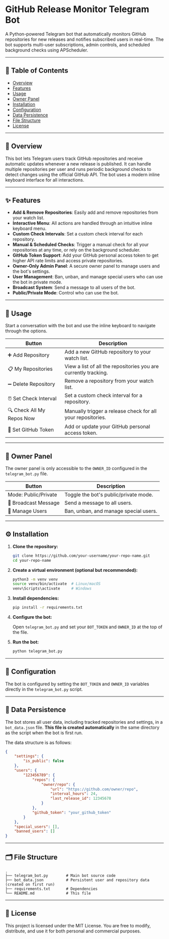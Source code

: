 # GitHub Release Monitor Telegram Bot

A Python-powered Telegram bot that automatically monitors GitHub repositories for new releases and notifies subscribed users in real-time. The bot supports multi-user subscriptions, admin controls, and scheduled background checks using APScheduler.

---

## 📖 Table of Contents

- [Overview](#overview)
- [Features](#features)
- [Usage](#usage)
- [Owner Panel](#owner-panel)
- [Installation](#installation)
- [Configuration](#configuration)
- [Data Persistence](#data-persistence)
- [File Structure](#file-structure)
- [License](#license)

---

## 🧩 Overview

This bot lets Telegram users track GitHub repositories and receive automatic updates whenever a new release is published. It can handle multiple repositories per user and runs periodic background checks to detect changes using the official GitHub API. The bot uses a modern inline keyboard interface for all interactions.

---

## ✨ Features

- **Add & Remove Repositories**: Easily add and remove repositories from your watch list.
- **Interactive Menu**: All actions are handled through an intuitive inline keyboard menu.
- **Custom Check Intervals**: Set a custom check interval for each repository.
- **Manual & Scheduled Checks**: Trigger a manual check for all your repositories at any time, or rely on the background scheduler.
- **GitHub Token Support**: Add your GitHub personal access token to get higher API rate limits and access private repositories.
- **Owner-Only Admin Panel**: A secure owner panel to manage users and the bot's settings.
- **User Management**: Ban, unban, and manage special users who can use the bot in private mode.
- **Broadcast System**: Send a message to all users of the bot.
- **Public/Private Mode**: Control who can use the bot.

---

## 💬 Usage

Start a conversation with the bot and use the inline keyboard to navigate through the options.

| Button | Description |
|----------|-------------|
| ➕ Add Repository | Add a new GitHub repository to your watch list. |
| 📋 My Repositories | View a list of all the repositories you are currently tracking. |
| ➖ Delete Repository | Remove a repository from your watch list. |
| ⏰ Set Check Interval | Set a custom check interval for a repository. |
| 🔍 Check All My Repos Now | Manually trigger a release check for all your repositories. |
| 🔑 Set GitHub Token | Add or update your GitHub personal access token. |

---

## 👑 Owner Panel

The owner panel is only accessible to the `OWNER_ID` configured in the `telegram_bot.py` file.

| Button | Description |
|----------|-------------|
| Mode: Public/Private | Toggle the bot's public/private mode. |
| 📢 Broadcast Message | Send a message to all users. |
| 👥 Manage Users | Ban, unban, and manage special users. |

---

## ⚙️ Installation

1. **Clone the repository:**

   ```bash
   git clone https://github.com/your-username/your-repo-name.git
   cd your-repo-name
   ```

2. **Create a virtual environment (optional but recommended):**

   ```bash
   python3 -m venv venv
   source venv/bin/activate  # Linux/macOS
   venv\Scripts\activate     # Windows
   ```

3. **Install dependencies:**

   ```bash
   pip install -r requirements.txt
   ```

4. **Configure the bot:**

    Open `telegram_bot.py` and set your `BOT_TOKEN` and `OWNER_ID` at the top of the file.

5. **Run the bot:**

   ```bash
   python telegram_bot.py
   ```

---

## 🔧 Configuration

The bot is configured by setting the `BOT_TOKEN` and `OWNER_ID` variables directly in the `telegram_bot.py` script.

---

## 💾 Data Persistence

The bot stores all user data, including tracked repositories and settings, in a `bot_data.json` file. **This file is created automatically** in the same directory as the script when the bot is first run.

The data structure is as follows:

```json
{
    "settings": {
        "is_public": false
    },
    "users": {
        "123456789": {
            "repos": {
                "owner/repo": {
                    "url": "https://github.com/owner/repo",
                    "interval_hours": 24,
                    "last_release_id": 12345678
                }
            },
            "github_token": "your_github_token"
        }
    },
    "special_users": [],
    "banned_users": []
}
```

---

## 🗂️ File Structure

```
.
├── telegram_bot.py        # Main bot source code
├── bot_data.json          # Persistent user and repository data (created on first run)
├── requirements.txt       # Dependencies
└── README.md              # This file
```

---

## 📜 License

This project is licensed under the MIT License. You are free to modify, distribute, and use it for both personal and commercial purposes.